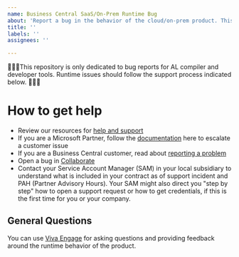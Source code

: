```yaml
---
name: Business Central SaaS/On-Prem Runtime Bug
about: 'Report a bug in the behavior of the cloud/on-prem product. This includes SQL errors, API issues, runtime errors and incorrect behavior of AL code during execution.'
title: ''
labels: ''
assignees: ''

---
```


🔻🔻🔻This repository is only dedicated to bug reports for AL compiler and developer tools. Runtime issues should follow the support process indicated below. 🔻🔻🔻

# How to get help
- Review our resources for [help and support](https://learn.microsoft.com/en-us/dynamics365/business-central/product-help-and-support)
- If you are a Microsoft Partner, follow the [documentation](https://learn.microsoft.com/en-us/dynamics365/business-central/dev-itpro/administration/manage-technical-support#escalating-support-issues-to-microsoft) here to escalate a customer issue
- If you are a Business Central customer, read about [reporting a problem](https://learn.microsoft.com/en-us/dynamics365/business-central/product-help-and-support#report-a-problem)
- Open a bug in [Collaborate](https://aka.ms/collaborate)
- Contact your Service Account Manager (SAM) in your local subsidiary to understand what is included in your contract as of support incident and PAH (Partner Advisory Hours). Your SAM might also direct you "step by step" how to open a support request or how to get credentials, if this is the first time for you or your company.

## General Questions
You can use [Viva Engage](https://www.yammer.com/dynamicsnavdev) for asking questions and providing feedback around the runtime behavior of the product.